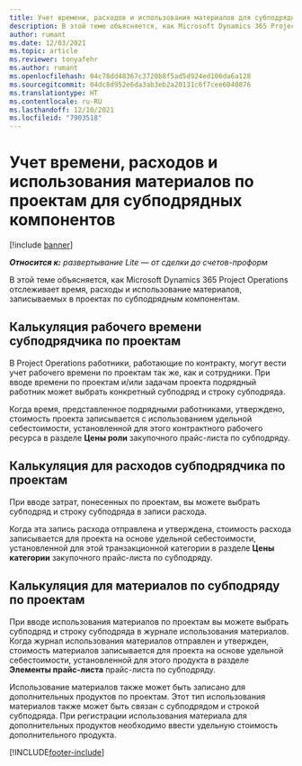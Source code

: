 ```yaml
---
title: Учет времени, расходов и использования материалов для субподрядных компонентов
description: В этой теме объясняется, как Microsoft Dynamics 365 Project Operations отслеживает время, расходы и использование материалов, записываемых в проектах по субподрядным компонентам.
author: rumant
ms.date: 12/03/2021
ms.topic: article
ms.reviewer: tonyafehr
ms.author: rumant
ms.openlocfilehash: 04c78dd48367c3720b8f5ad5d924ed106da6a128
ms.sourcegitcommit: 04dc8d952e6da3ab3eb2a20131c6f7cee6040876
ms.translationtype: HT
ms.contentlocale: ru-RU
ms.lasthandoff: 12/10/2021
ms.locfileid: "7903518"
---
```

# <a name="recording-time-expenses-and-material-usage-on-projects-for-subcontracted-components"></a>Учет времени, расходов и использования материалов по проектам для субподрядных компонентов

[!include [banner](../../includes/dataverse-preview.md)]

_**Относится к:** развертывание Lite — от сделки до счетов-проформ_

В этой теме объясняется, как Microsoft Dynamics 365 Project Operations отслеживает время, расходы и использование материалов, записываемых в проектах по субподрядным компонентам.

## <a name="costing-for-subcontractor-time-on-projects"></a>Калькуляция рабочего времени субподрядчика по проектам
В Project Operations работники, работающие по контракту, могут вести учет рабочего времени по проектам так же, как и сотрудники. При вводе времени по проектам и/или задачам проекта подрядный работник может выбрать конкретный субподряд и строку субподряда.

Когда время, представленное подрядными работниками, утверждено, стоимость проекта записывается с использованием удельной себестоимости, установленной для этого контрактного рабочего ресурса в разделе **Цены роли** закупочного прайс-листа по субподряду.

## <a name="costing-for-subcontracted-expenses-on-projects"></a>Калькуляция для расходов субподрядчика по проектам
При вводе затрат, понесенных по проектам, вы можете выбрать субподряд и строку субподряда в записи расхода. 

Когда эта запись расхода отправлена и утверждена, стоимость расхода записывается для проекта на основе удельной себестоимости, установленной для этой транзакционной категории в разделе **Цены категории** закупочного прайс-листа по субподряду.

## <a name="costing-for-subcontracted-materials-on-projects"></a>Калькуляция для материалов по субподряду по проектам
При вводе использования материалов по проектам вы можете выбрать субподряд и строку субподряда в журнале использования материалов. Когда журнал использования материалов отправлен и утвержден, стоимость материалов записывается для проекта на основе удельной себестоимости, установленной для этого продукта в разделе **Элементы прайс-листа** прайс-листа по субподряду.

Использование материалов также может быть записано для дополнительных продуктов по проектам. Этот тип использования материалов также может быть связан с субподрядом и строкой субподряда. При регистрации использования материала для дополнительных продуктов необходимо ввести удельную стоимость дополнительного продукта. 


[!INCLUDE[footer-include](../../includes/footer-banner.md)]
